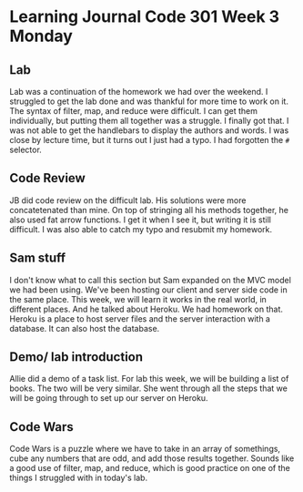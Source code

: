 # Learning Journal Code 301 Week 3 Monday

## Lab
Lab was a continuation of the homework we had over the weekend.  I struggled to get the lab done and was thankful for more time to work on it.  The syntax of filter, map, and reduce were difficult.  I can get them individually, but putting them all together was a struggle.  I finally got that.  I was not able to get the handlebars to display the authors and words.  I was close by lecture time, but it turns out I just had a typo.  I had forgotten the ```#``` selector.

## Code Review
JB did code review on the difficult lab.  His solutions were more concatetenated than mine.  On top of stringing all his methods together, he also used fat arrow functions.  I get it when I see it, but writing it is still difficult.  I was also able to catch my typo and resubmit my homework.

## Sam stuff
I don't know what to call this section but Sam expanded on the MVC model we had been using.  We've been hosting our client and server side code in the same place.  This week, we will learn it works in the real world, in different places.  And he talked about Heroku.  We had homework on that.  Heroku is a place to host server files and the server interaction with a database.  It can also host the database.

## Demo/ lab introduction
Allie did a demo of a task list.  For lab this week, we will be building a list of books.  The two will be very similar.  She went through all the steps that we will be going through to set up our server on Heroku.

## Code Wars
Code Wars is a puzzle where we have to take in an array of somethings, cube any numbers that are odd, and add those results together.  Sounds like a good use of filter, map, and reduce, which is good practice on one of the things I struggled with in today's lab.
